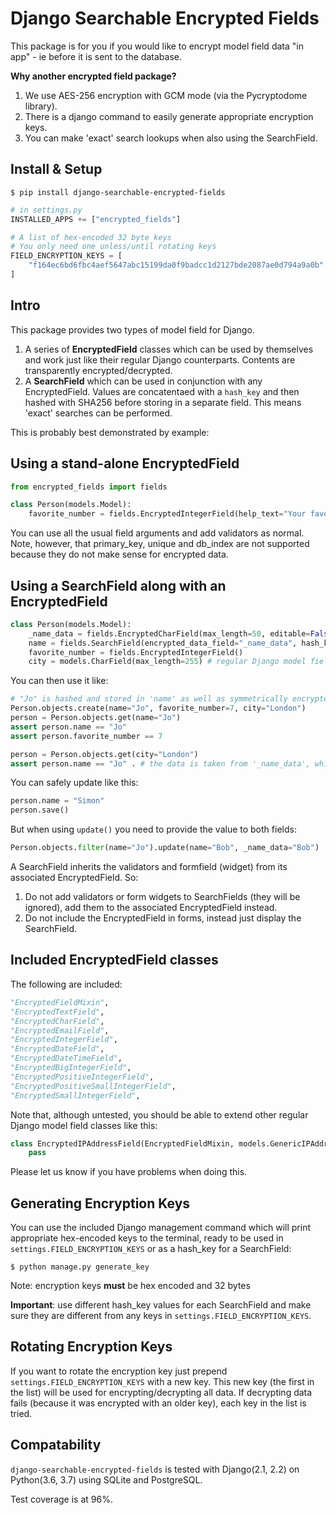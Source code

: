# Django Searchable Encrypted Fields
This package is for you if you would like to encrypt model field data "in app" - ie before it is sent to the database.

**Why another encrypted field package?**

1. We use AES-256 encryption with GCM mode (via the Pycryptodome library).
2. There is a django command to easily generate appropriate encryption keys.
3. You can make 'exact' search lookups when also using the SearchField.

## Install & Setup
```shell
$ pip install django-searchable-encrypted-fields
```
```python
# in settings.py
INSTALLED_APPS += ["encrypted_fields"]

# A list of hex-encoded 32 byte keys
# You only need one unless/until rotating keys
FIELD_ENCRYPTION_KEYS = [
    "f164ec6bd6fbc4aef5647abc15199da0f9badcc1d2127bde2087ae0d794a9a0b"
]
```

## Intro
This package provides two types of model field for Django.
1. A series of **EncryptedField** classes which can be used by themselves and work just like their regular Django counterparts. Contents are transparently encrypted/decrypted.
2. A **SearchField** which can be used in conjunction with any EncryptedField. Values are concatentaed with a `hash_key` and then hashed with SHA256 before storing in a separate field. This means 'exact' searches can be performed.

This is probably best demonstrated by example:

## Using a stand-alone EncryptedField
```python
from encrypted_fields import fields

class Person(models.Model):
    favorite_number = fields.EncryptedIntegerField(help_text="Your favorite number.")
```
You can use all the usual field arguments and add validators as normal.
Note, however, that primary_key, unique and db_index are not supported because they do not make sense for encrypted data.


## Using a SearchField along with an EncryptedField
```python
class Person(models.Model):
    _name_data = fields.EncryptedCharField(max_length=50, editable=False)
    name = fields.SearchField(encrypted_data_field="_name_data", hash_key="f164ec6bd...7ae0d794a9a0b")
    favorite_number = fields.EncryptedIntegerField()
    city = models.CharField(max_length=255) # regular Django model field
```
You can then use it like:
```python
# "Jo" is hashed and stored in 'name' as well as symmetrically encrypted and stored in '_name_data'
Person.objects.create(name="Jo", favorite_number=7, city="London")
person = Person.objects.get(name="Jo")
assert person.name == "Jo"
assert person.favorite_number == 7

person = Person.objects.get(city="London")
assert person.name == "Jo" . # the data is taken from '_name_data', which decrypts it first.
```
You can safely update like this:
```python
person.name = "Simon"
person.save()
```
But when using `update()` you need to provide the value to both fields:
```python
Person.objects.filter(name="Jo").update(name="Bob", _name_data="Bob")
```
A SearchField inherits the validators and formfield (widget) from its associated EncryptedField. So:

1. Do not add validators or form widgets to SearchFields (they will be ignored), add them to the associated EncryptedField instead.
2. Do not include the EncryptedField in forms, instead just display the SearchField.

## Included EncryptedField classes
The following are included:
```python
"EncryptedFieldMixin",
"EncryptedTextField",
"EncryptedCharField",
"EncryptedEmailField",
"EncryptedIntegerField",
"EncryptedDateField",
"EncryptedDateTimeField",
"EncryptedBigIntegerField",
"EncryptedPositiveIntegerField",
"EncryptedPositiveSmallIntegerField",
"EncryptedSmallIntegerField",
```
Note that, although untested, you should be able to extend other regular Django model field classes like this:
```python
class EncryptedIPAddressField(EncryptedFieldMixin, models.GenericIPAddressField):
    pass
```
Please let us know if you have problems when doing this.
## Generating Encryption Keys
You can use the included Django management command which will print appropriate hex-encoded keys to the terminal, ready to be used in `settings.FIELD_ENCRYPTION_KEYS` or as a hash_key for a SearchField:
```shell
$ python manage.py generate_key
```
Note: encryption keys **must** be hex encoded and 32 bytes

**Important**: use different hash_key values for each SearchField and make sure they are different from any keys in `settings.FIELD_ENCRYPTION_KEYS`.
## Rotating Encryption Keys
If you want to rotate the encryption key just prepend `settings.FIELD_ENCRYPTION_KEYS` with a new key. This new key (the first in the list) will be used for encrypting/decrypting all data. If decrypting data fails (because it was encrypted with an older key), each key in the list is tried.
## Compatability
`django-searchable-encrypted-fields` is tested with Django(2.1, 2.2) on Python(3.6, 3.7) using SQLite and PostgreSQL.

Test coverage is at 96%.
